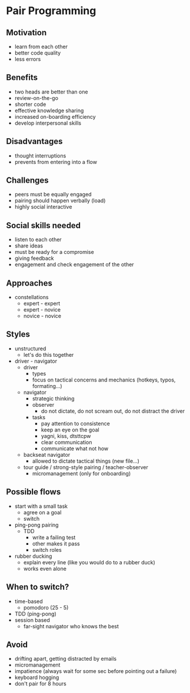 # Pair Programming

## Motivation

- learn from each other
- better code quality
- less errors

## Benefits

- two heads are better than one
- review-on-the-go
- shorter code
- effective knowledge sharing
- increased on-boarding efficiency
- develop interpersonal skills

## Disadvantages

- thought interruptions
- prevents from entering into a flow

## Challenges

- peers must be equally engaged
- pairing should happen verbally (load)
- highly social interactive

## Social skills needed

- listen to each other
- share ideas
- must be ready for a compromise
- giving feedback
- engagement and check engagement of the other

## Approaches

- constellations
	- expert - expert
	- expert - novice
	- novice - novice

## Styles

- unstructured
	- let's do this together
- driver - navigator
	- driver
		- types
		- focus on tactical concerns and mechanics (hotkeys, typos, formating...)
	- navigator
		- strategic thinking
		- observer
			- do not dictate, do not scream out, do not distract the driver
		- tasks
			- pay attention to consistence
			- keep an eye on the goal
			- yagni, kiss, dtsttcpw
			- clear communication
			- communicate what not how
	- backseat navigator
		- allowed to dictate tactical things (new file...)
	- tour guide / strong-style pairing / teacher-observer
		- micromanagement (only for onboarding)

## Possible flows

- start with a small task
	- agree on a goal
	- switch
- ping-pong pairing
	- TDD
		- write a failing test
		- other makes it pass
		- switch roles
- rubber ducking
	- explain every line (like you would do to a rubber duck)
	- works even alone

## When to switch?

- time-based
	- pomodoro (25 - 5)
- TDD (ping-pong)	
- session based
	- far-sight navigator who knows the best

## Avoid

- drifting apart, getting distracted by emails
- micromanagement
- impatience (always wait for some sec before pointing out a failure)
- keyboard hogging
- don't pair for 8 hours
